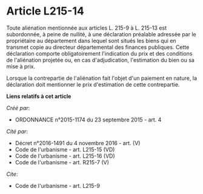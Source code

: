 # Article L215-14

Toute aliénation mentionnée aux articles L. 215-9 à L. 215-13 est subordonnée, à peine de nullité, à une déclaration
préalable adressée par le propriétaire au département dans lequel sont situés les biens qui en transmet copie au directeur
départemental des finances publiques. Cette déclaration comporte obligatoirement l'indication du prix et des conditions de
l'aliénation projetée ou, en cas d'adjudication, l'estimation du bien ou sa mise à prix. 

Lorsque la contrepartie de l'aliénation fait l'objet d'un paiement en nature, la déclaration doit mentionner le prix
d'estimation de cette contrepartie.

**Liens relatifs à cet article**

_Créé par_:

  - ORDONNANCE n°2015-1174 du 23 septembre 2015 - art. 4

_Cité par_:

  - Décret n°2016-1491 du 4 novembre 2016 - art. (V)
  - Code de l'urbanisme - art. L215-15 (VD)
  - Code de l'urbanisme - art. L215-16 (VD)
  - Code de l'urbanisme - art. R215-7 (V)

_Cite_:

  - Code de l'urbanisme - art. L215-9

